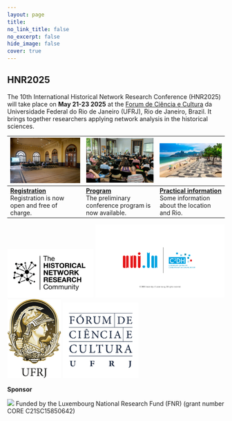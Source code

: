 ```yaml
---
layout: page
title: 
no_link_title: false 
no_excerpt: false 
hide_image: false
cover: true
---
```


## HNR2025

The 10th International Historical Network Research Conference (HNR2025) will take place on **May 21-23 2025** at the [Forum de Ciência e Cultura](https://forum.ufrj.br/) da Universidade Federal do Rio de Janeiro (UFRJ), Rio de Janeiro, Brazil. It brings together researchers applying network analysis in the historical sciences.

|  <a href="https://hnr2025.sciencesconf.org"><img src="img/SalaoNobre.jpg" width="270"></a>     |     <a href="program"><img src="img/Salao2.jpg" width="270"></a>                  |   <a href="practical"><img src="img/rio3.jpeg" width="300"></a>    | 
| ----------- | ----------------------------------- | -------------------- |
| <a href="https://hnr2025.sciencesconf.org">**Registration**</a><br>Registration is now open and free of charge. &nbsp; &nbsp; &nbsp; &nbsp; &nbsp; &nbsp; &nbsp; &nbsp; | <a href="program">**Program**</a><br>The preliminary conference program is now available. | <a href="practical">**Practical information**</a><br>Some information about the location and Rio. | 


<img src="img/hnr_logo_vector.png" width="200">  <img src="img/2025_C2DH_Uni.png" width="300">  <img src="img/logoufrj02.jpeg" width="125">  <img src="img/logo-forum.jpeg" width="175">   


**Sponsor**  

<img src="img/FNR_LOG_RGB.png" width="200">  
Funded by the Luxembourg National Research Fund (FNR) (grant number CORE C21SC15850642)

